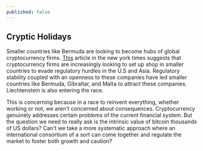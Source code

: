 ```yaml
---
published: false
---
```

## Cryptic Holidays
Smaller countries like Bermuda are looking to become hubs of global cryptocurrency firms. [This](https://www.nytimes.com/2018/07/29/technology/cryptocurrency-bermuda-malta-gibraltar.html) article in the new york times suggests that cryptocurrency firms are increasingly looking to set up shop in smaller countries to evade regulatory hurdles in the U.S and Asia. Regulatory stability coupled with an openness to these companies have led smaller countries like Bermuda, Gibraltar, and Malta to attract these companies. Liechtenstein is also entering the race.

This is concerning because in a race to reinvent everything, whether working or not, we aren't concerned about consequences.  Cryptocurrency genuinely addresses certain problems of the current financial system. But the question we need to really ask is the intrinsic value of bitcoin thousands of US dollars? Can't we take a more systematic approach where an international consortium of a sort can come together and regulate the market to foster both growth and caution? 


